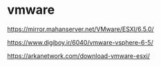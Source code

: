 # vmware

https://mirror.mahanserver.net/VMware/ESXI/6.5.0/

https://www.digiboy.ir/6040/vmware-vsphere-6-5/

https://arkanetwork.com/download-vmware-esxi/
